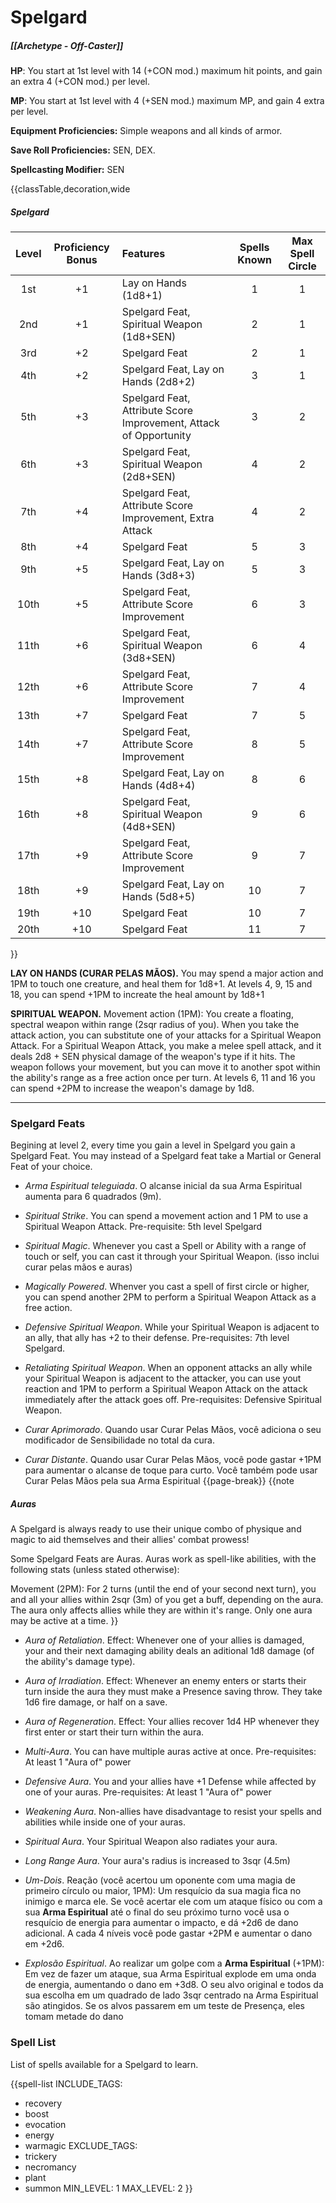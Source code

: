# Spelgard
##### [[Archetype - Off-Caster]]

**HP**: You start at 1st level with 14 (+CON mod.) maximum hit points, and gain an extra 4 (+CON mod.) per level.

**MP**: You start at 1st level with 4 (+SEN mod.) maximum MP, and gain 4 extra per level.

**Equipment Proficiencies:** Simple weapons and all kinds of armor.

**Save Roll Proficiencies:** SEN, DEX.

**Spellcasting Modifier:** SEN

{{classTable,decoration,wide
##### Spelgard
| Level | Proficiency Bonus | Features                                                          | Spells Known | Max Spell Circle |
|:-----:|:-----------------:|:----------------------------------------------------------------- |:------------:|:----------------:|
|  1st  |        +1         | Lay on Hands (1d8+1)                                              |      1       |        1         |
|  2nd  |        +1         | Spelgard Feat, Spiritual Weapon (1d8+SEN)                         |      2       |        1         |
|  3rd  |        +2         | Spelgard Feat                                                     |      2       |        1         |
|  4th  |        +2         | Spelgard Feat, Lay on Hands (2d8+2)                               |      3       |        1         |
|  5th  |        +3         | Spelgard Feat, Attribute Score Improvement, Attack of Opportunity |      3       |        2         |
|  6th  |        +3         | Spelgard Feat, Spiritual Weapon (2d8+SEN)                         |      4       |        2         |
|  7th  |        +4         | Spelgard Feat, Attribute Score Improvement, Extra Attack          |      4       |        2         |
|  8th  |        +4         | Spelgard Feat                                                     |      5       |        3         |
|  9th  |        +5         | Spelgard Feat, Lay on Hands (3d8+3)                               |      5       |        3         |
| 10th  |        +5         | Spelgard Feat, Attribute Score Improvement                        |      6       |        3         |
| 11th  |        +6         | Spelgard Feat, Spiritual Weapon (3d8+SEN)                         |      6       |        4         |
| 12th  |        +6         | Spelgard Feat, Attribute Score Improvement                        |      7       |        4         |
| 13th  |        +7         | Spelgard Feat                                                     |      7       |        5         |
| 14th  |        +7         | Spelgard Feat, Attribute Score Improvement                        |      8       |        5         |
| 15th  |        +8         | Spelgard Feat, Lay on Hands (4d8+4)                               |      8       |        6         |
| 16th  |        +8         | Spelgard Feat, Spiritual Weapon (4d8+SEN)                         |      9       |        6         |
| 17th  |        +9         | Spelgard Feat, Attribute Score Improvement                        |      9       |        7         |
| 18th  |        +9         | Spelgard Feat, Lay on Hands (5d8+5)                               |      10      |        7         |
| 19th  |        +10        | Spelgard Feat                                                     |      10      |        7         |
| 20th  |        +10        | Spelgard Feat                                                     |      11      |        7         |
}}

**LAY ON HANDS (CURAR PELAS MÃOS).** You may spend a major action and 1PM to touch one creature, and heal them for 1d8+1. At levels 4, 9, 15 and 18, you can spend +1PM to increate the heal amount by 1d8+1

**SPIRITUAL WEAPON.** Movement action (1PM): You create a floating, spectral weapon within range (2sqr radius of you). When you take the attack action, you can substitute one of your attacks for a Spiritual Weapon Attack. For a Spiritual Weapon Attack, you make a melee spell attack, and it deals 2d8 + SEN physical damage of the weapon's type if it hits. The weapon follows your movement, but you can move it to another spot within the ability's range as a free action once per turn. At levels 6, 11 and 16 you can spend +2PM to increase the weapon's damage by 1d8.
****
### Spelgard Feats

Begining at level 2, every time you gain a level in Spelgard you gain a Spelgard Feat. You may instead of a Spelgard feat take a Martial or General Feat of your choice.

- *Arma Espiritual teleguiada*. O alcanse inicial da sua Arma Espiritual aumenta para 6 quadrados (9m).

- *Spiritual Strike*. You can spend a movement action and 1 PM to use a Spiritual Weapon Attack. Pre-requisite: 5th level Spelgard

- *Spiritual Magic*. Whenever you cast a Spell or Ability with a range of touch or self, you can cast it through your Spiritual Weapon. (isso inclui curar pelas mãos e auras)

- *Magically Powered*. Whenver you cast a spell of first circle or higher, you can spend another 2PM to perform a Spiritual Weapon Attack as a free action.

- *Defensive Spiritual Weapon*. While your Spiritual Weapon is adjacent to an ally, that ally has +2 to their defense. Pre-requisites: 7th level Spelgard.

- *Retaliating Spiritual Weapon*. When an opponent attacks an ally while your Spiritual Weapon is adjacent to the attacker, you can use yout reaction and 1PM to perform a Spiritual Weapon Attack on the attack immediately after the attack goes off. Pre-requisites: Defensive Spiritual Weapon.

- *Curar Aprimorado*. Quando usar Curar Pelas Mãos, você adiciona o seu modificador de Sensibilidade no total da cura.

- *Curar Distante*. Quando usar Curar Pelas Mãos, você pode gastar +1PM para aumentar o alcanse de toque para curto. Você também pode usar Curar Pelas Mãos pela sua Arma Espiritual
{{page-break}}
{{note
##### Auras

A Spelgard is always ready to use their unique combo of physique and magic to aid themselves and their allies' combat prowess! 

Some Spelgard Feats are Auras. Auras work as spell-like abilities, with the following stats (unless stated otherwise):

Movement (2PM): For 2 turns (until the end of your second next turn), you and all your allies within 2sqr (3m) of you get a buff, depending on the aura. The aura only affects allies while they are within it's range. Only one aura may be active at a time.
}}

- *Aura of Retaliation*. Effect: Whenever one of your allies is damaged, your and their next damaging ability deals an aditional 1d8 damage (of the ability's damage type).

- *Aura of Irradiation*. Effect: Whenever an enemy enters or starts their turn inside the aura they must make a Presence saving throw. They take 1d6 fire damage, or half on a save.

- *Aura of Regeneration*. Effect: Your allies recover 1d4 HP whenever they first enter or start their turn within the aura.

- *Multi-Aura*. You can have multiple auras active at once. Pre-requisites: At least 1 "Aura of" power

- *Defensive Aura*. You and your allies have +1 Defense while affected by one of your auras. Pre-requisites: At least 1 "Aura of" power

- *Weakening Aura*. Non-allies have disadvantage to resist your spells and abilities while inside one of your auras.

- *Spiritual Aura*. Your Spiritual Weapon also radiates your aura.

- *Long Range Aura*. Your aura's radius is increased to 3sqr (4.5m)

- *Um-Dois*. Reação (você acertou um oponente com uma magia de primeiro círculo ou maior, 1PM): Um resquício da sua magia fica no inimigo e marca ele. Se você acertar ele com um ataque físico ou com a sua **Arma Espiritual** até o final do seu próximo turno você usa o resquício de energia para aumentar o impacto, e dá +2d6 de dano adicional. A cada 4 níveis você pode gastar +2PM e aumentar o dano em +2d6.

- *Explosão Espiritual*. Ao realizar um golpe com a **Arma Espiritual** (+1PM): Em vez de fazer um ataque, sua Arma Espiritual explode em uma onda de energia, aumentando o dano em +3d8. O seu alvo original e todos da sua escolha em um quadrado de lado 3sqr centrado na Arma Espiritual são atingidos. Se os alvos passarem em um teste de Presença, eles tomam metade do dano

### Spell List
List of spells available for a Spelgard to learn.

{{spell-list
INCLUDE_TAGS:
- recovery
- boost
- evocation
- energy
- warmagic
EXCLUDE_TAGS:
- trickery
- necromancy
- plant
- summon
MIN_LEVEL: 1
MAX_LEVEL: 2
}}